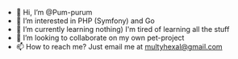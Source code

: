 - 👋 Hi, I’m @Pum-purum
- 👀 I’m interested in PHP (Symfony) and Go
- 🌱 I’m currently learning nothing) I'm tired of learning all the stuff
- 💞️ I’m looking to collaborate on my own pet-project
- 📫 How to reach me? Just email me at multyhexal@gmail.com

